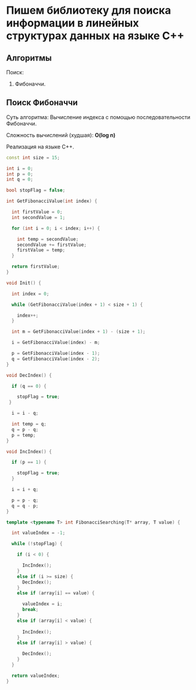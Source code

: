 # Пишем библиотеку для поиска информации в линейных структурах данных на языке С++

## Алгоритмы

Поиск:
1. Фибоначчи.

## Поиск Фибоначчи

Суть алгоритма:
Вычисление индекса с помощью последовательности Фибоначчи.

Сложность вычислений (худшая): **O(log n)**

Реализация на языке С++.

```C++
const int size = 15;

int i = 0;
int p = 0;
int q = 0;

bool stopFlag = false;
```

```C++
int GetFibonacciValue(int index) {

  int firstValue = 0;
  int secondValue = 1;

  for (int i = 0; i < index; i++) {

    int temp = secondValue;
    secondValue += firstValue;
    firstValue = temp;
  }

  return firstValue;
}
```

```C++
void Init() {

  int index = 0;

  while (GetFibonacciValue(index + 1) < size + 1) {

    index++;
  }

  int m = GetFibonacciValue(index + 1) - (size + 1);

  i = GetFibonacciValue(index) - m;

  p = GetFibonacciValue(index - 1);
  q = GetFibonacciValue(index - 2);
}
```

```C++
void DecIndex() {

  if (q == 0) {

    stopFlag = true;
 }

  i = i - q;

  int temp = q;
  q = p - q;
  p = temp;
}
```

```C++
void IncIndex() {

  if (p == 1) {

    stopFlag = true;
  }

  i = i + q;

  p = p - q;
  q = q - p;
}
```

```C++
template <typename T> int FibonacciSearching(T* array, T value) {

  int valueIndex = -1;

  while (!stopFlag) {

    if (i < 0) {

      IncIndex();
    }
    else if (i >= size) {
      DecIndex();
    }
    else if (array[i] == value) {

      valueIndex = i;
      break;
    }
    else if (array[i] < value) {
    
      IncIndex();
    }
    else if (array[i] > value) {

      DecIndex();
    }
  }

  return valueIndex;
}
```













